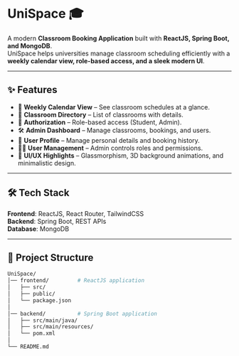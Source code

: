 # UniSpace 🎓  
A modern **Classroom Booking Application** built with **ReactJS, Spring Boot, and MongoDB**.  
UniSpace helps universities manage classroom scheduling efficiently with a **weekly calendar view, role-based access, and a sleek modern UI**.  

---

## ✨ Features  
- 📅 **Weekly Calendar View** – See classroom schedules at a glance.  
- 🏫 **Classroom Directory** – List of classrooms with details.  
- 🔑 **Authorization** – Role-based access (Student, Admin).  
- 🛠 **Admin Dashboard** – Manage classrooms, bookings, and users.  
- 👤 **User Profile** – Manage personal details and booking history.  
- 👨‍💼 **User Management** – Admin controls roles and permissions.  
- 🎨 **UI/UX Highlights** – Glassmorphism, 3D background animations, and minimalistic design.  

---

## 🛠 Tech Stack  
**Frontend**: ReactJS, React Router, TailwindCSS  
**Backend**: Spring Boot, REST APIs  
**Database**: MongoDB  

---

## 📂 Project Structure  
```bash
UniSpace/
│── frontend/         # ReactJS application
│   ├── src/
│   ├── public/
│   └── package.json
│
│── backend/          # Spring Boot application
│   ├── src/main/java/
│   ├── src/main/resources/
│   └── pom.xml
│
└── README.md
